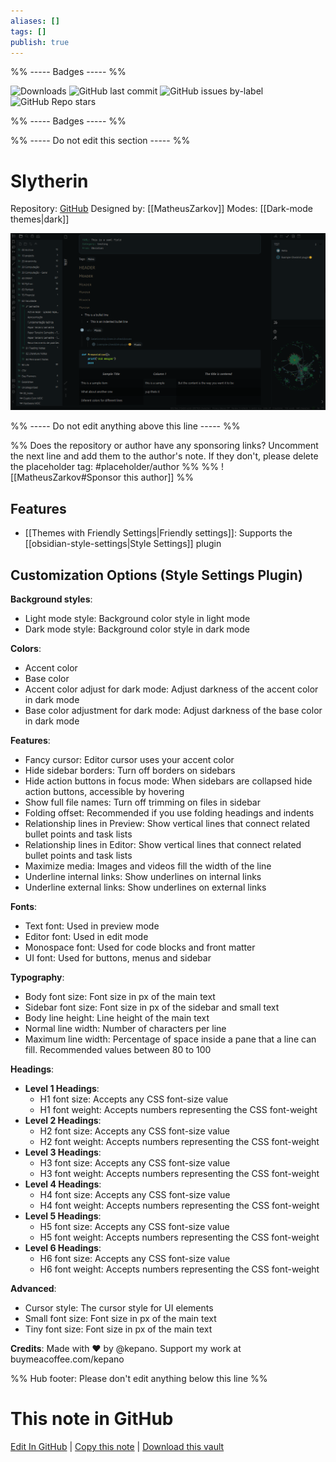 ```yaml
---
aliases: []
tags: []
publish: true
---
```


%% ----- Badges ----- %%

![Downloads](https://img.shields.io/badge/downloads-5816-573E7A?style=for-the-badge&logo=)
![GitHub last commit](https://img.shields.io/github/last-commit/MatheusZarkov/Obsidian-Slytherin?color=573E7A&label=last%20update&logo=github&style=for-the-badge)
![GitHub issues by-label](https://img.shields.io/github/issues/MatheusZarkov/Obsidian-Slytherin/help%20wanted?color=573E7A&logo=github&style=for-the-badge)
![GitHub Repo stars](https://img.shields.io/github/stars/MatheusZarkov/Obsidian-Slytherin?color=573E7A&logo=github&style=for-the-badge)

%% ----- Badges ----- %%

%% ----- Do not edit this section ----- %%

# Slytherin

Repository: [GitHub](https://github.com/MatheusZarkov/Obsidian-Slytherin)
Designed by: [[MatheusZarkov]]
Modes: [[Dark-mode themes|dark]]

![screenshot](https://github.com/MatheusZarkov/Obsidian-Slytherin/raw/main/Cover.png)

%% ----- Do not edit anything above this line ----- %%

%% Does the repository or author have any sponsoring links? Uncomment the next line and add them to the author's note. If they don't, please delete the placeholder tag: #placeholder/author %%
%% ![[MatheusZarkov#Sponsor this author]] %%

## Features

- [[Themes with Friendly Settings|Friendly settings]]: Supports the [[obsidian-style-settings|Style Settings]] plugin

## Customization Options (Style Settings Plugin)

**Background styles**:

- Light mode style: Background color style in light mode
- Dark mode style: Background color style in dark mode

**Colors**:

- Accent color
- Base color
- Accent color adjust for dark mode: Adjust darkness of the accent color in dark mode
- Base color adjustment for dark mode: Adjust darkness of the base color in dark mode

**Features**:

- Fancy cursor: Editor cursor uses your accent color
- Hide sidebar borders: Turn off borders on sidebars
- Hide action buttons in focus mode: When sidebars are collapsed hide action buttons, accessible by hovering
- Show full file names: Turn off trimming on files in sidebar
- Folding offset: Recommended if you use folding headings and indents
- Relationship lines in Preview: Show vertical lines that connect related bullet points and task lists
- Relationship lines in Editor: Show vertical lines that connect related bullet points and task lists
- Maximize media: Images and videos fill the width of the line
- Underline internal links: Show underlines on internal links
- Underline external links: Show underlines on external links

**Fonts**:

- Text font: Used in preview mode
- Editor font: Used in edit mode
- Monospace font: Used for code blocks and front matter
- UI font: Used for buttons, menus and sidebar

**Typography**:

- Body font size: Font size in px of the main text
- Sidebar font size: Font size in px of the sidebar and small text
- Body line height: Line height of the main text
- Normal line width: Number of characters per line
- Maximum line width: Percentage of space inside a pane that a line can fill. Recommended values between 80 to 100

**Headings**:

- **Level 1 Headings**:
  - H1 font size: Accepts any CSS font-size value
  - H1 font weight: Accepts numbers representing the CSS font-weight
- **Level 2 Headings**:
  - H2 font size: Accepts any CSS font-size value
  - H2 font weight: Accepts numbers representing the CSS font-weight
- **Level 3 Headings**:
  - H3 font size: Accepts any CSS font-size value
  - H3 font weight: Accepts numbers representing the CSS font-weight
- **Level 4 Headings**:
  - H4 font size: Accepts any CSS font-size value
  - H4 font weight: Accepts numbers representing the CSS font-weight
- **Level 5 Headings**:
  - H5 font size: Accepts any CSS font-size value
  - H5 font weight: Accepts numbers representing the CSS font-weight
- **Level 6 Headings**:
  - H6 font size: Accepts any CSS font-size value
  - H6 font weight: Accepts numbers representing the CSS font-weight

**Advanced**:

- Cursor style: The cursor style for UI elements
- Small font size: Font size in px of the main text
- Tiny font size: Font size in px of the main text

**Credits**: Made with ❤︎ by @kepano. Support my work at buymeacoffee.com/kepano

%% Hub footer: Please don't edit anything below this line %%

# This note in GitHub

<span class="git-footer">[Edit In GitHub](https://github.dev/obsidian-community/obsidian-hub/blob/main/02%20-%20Community%20Expansions/02.05%20All%20Community%20Expansions/Themes/Slytherin.md "git-hub-edit-note") | [Copy this note](https://raw.githubusercontent.com/obsidian-community/obsidian-hub/main/02%20-%20Community%20Expansions/02.05%20All%20Community%20Expansions/Themes/Slytherin.md "git-hub-copy-note") | [Download this vault](https://github.com/obsidian-community/obsidian-hub/archive/refs/heads/main.zip "git-hub-download-vault") </span>

